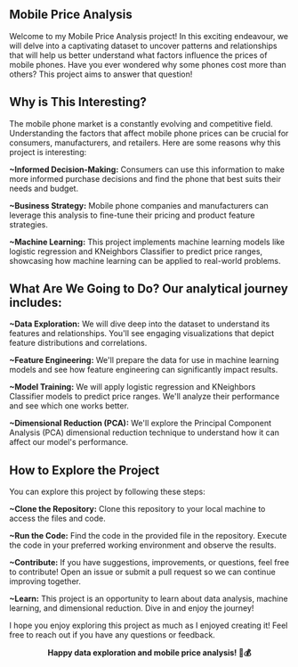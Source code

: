 ## Mobile Price Analysis
Welcome to my Mobile Price Analysis project! In this exciting endeavour, we will delve into a captivating dataset to uncover patterns and relationships that will help us better understand what factors influence the prices of mobile phones. Have you ever wondered why some phones cost more than others? This project aims to answer that question!

## Why is This Interesting?
The mobile phone market is a constantly evolving and competitive field. Understanding the factors that affect mobile phone prices can be crucial for consumers, manufacturers, and retailers. Here are some reasons why this project is interesting:

**~Informed Decision-Making:** Consumers can use this information to make more informed purchase decisions and find the phone that best suits their needs and budget.

**~Business Strategy:** Mobile phone companies and manufacturers can leverage this analysis to fine-tune their pricing and product feature strategies.

**~Machine Learning:** This project implements machine learning models like logistic regression and KNeighbors Classifier to predict price ranges, showcasing how machine learning can be applied to real-world problems.

## What Are We Going to Do? Our analytical journey includes:

**~Data Exploration:** We will dive deep into the dataset to understand its features and relationships. You'll see engaging visualizations that depict feature distributions and correlations.

**~Feature Engineering:** We'll prepare the data for use in machine learning models and see how feature engineering can significantly impact results.

**~Model Training:** We will apply logistic regression and KNeighbors Classifier models to predict price ranges. We'll analyze their performance and see which one works better.

**~Dimensional Reduction (PCA):** We'll explore the Principal Component Analysis (PCA) dimensional reduction technique to understand how it can affect our model's performance.

## How to Explore the Project
You can explore this project by following these steps:

**~Clone the Repository:** Clone this repository to your local machine to access the files and code.

**~Run the Code:** Find the code in the provided file in the repository. Execute the code in your preferred working environment and observe the results.

**~Contribute:** If you have suggestions, improvements, or questions, feel free to contribute! Open an issue or submit a pull request so we can continue improving together.

**~Learn:** This project is an opportunity to learn about data analysis, machine learning, and dimensional reduction. Dive in and enjoy the journey!

I hope you enjoy exploring this project as much as I enjoyed creating it! Feel free to reach out if you have any questions or feedback.


**<p align="center">Happy data exploration and mobile price analysis! 📱💰</p>**





